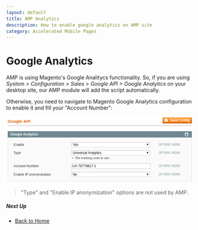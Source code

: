 ```yaml
---
layout: default
title: AMP Analytics
description: How to enable google analytics on AMP site
category: Accelerated Mobile Pages
---
```


# Google Analytics

AMP is using Magento's Google Analitycs functionality. So, if you are using
_System > Configuration > Sales > Google API > Google Analytics_ on your
desktop site, our AMP module will add the script automatically.

Otherwise, you need to navigate to Magento Google Analytics configuration to
enable it and fill your "Account Number":

![Google Analytics Configuration](/images/m1/amp/google-analytics/configuration.png)

> "Type" and "Enable IP anonymization" options are not used by AMP.

##### Next Up

 -  [Back to Home](/m1/extensions/amp/)
